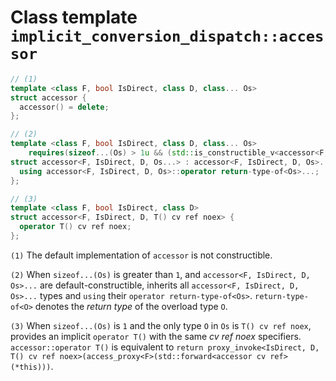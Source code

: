 # Class template `implicit_conversion_dispatch::accessor`

```cpp
// (1)
template <class F, bool IsDirect, class D, class... Os>
struct accessor {
  accessor() = delete;
};

// (2)
template <class F, bool IsDirect, class D, class... Os>
    requires(sizeof...(Os) > 1u && (std::is_constructible_v<accessor<F, IsDirect, D, Os>> && ...))
struct accessor<F, IsDirect, D, Os...> : accessor<F, IsDirect, D, Os>... {
  using accessor<F, IsDirect, D, Os>::operator return-type-of<Os>...;
};

// (3)
template <class F, bool IsDirect, class D>
struct accessor<F, IsDirect, D, T() cv ref noex> {
  operator T() cv ref noex;
};
```

`(1)` The default implementation of `accessor` is not constructible.

`(2)` When `sizeof...(Os)` is greater than `1`, and `accessor<F, IsDirect, D, Os>...` are default-constructible, inherits all `accessor<F, IsDirect, D, Os>...` types and `using` their `operator return-type-of<Os>`. `return-type-of<O>` denotes the *return type* of the overload type `O`.

`(3)` When `sizeof...(Os)` is `1` and the only type `O` in `Os` is `T() cv ref noex`, provides an implicit  `operator T()` with the same *cv ref noex* specifiers. `accessor::operator T()` is equivalent to `return proxy_invoke<IsDirect, D, T() cv ref noex>(access_proxy<F>(std::forward<accessor cv ref>(*this)))`.
